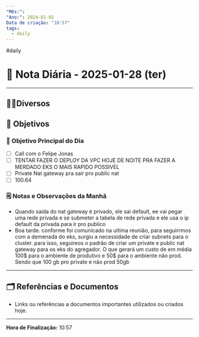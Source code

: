```yaml
---
"Mês:": 
"Ano:": 2024-01-01
Data de criação: "10:57"
tags:
  - daily
---
```

#daily
# 📅 Nota Diária - 2025-01-28 (ter)
---
## 🤝🏻Diversos

## 🌄 Objetivos
### 🎯 Objetivo Principal do Dia
- [ ] Call com o Felipe Jonas
- [ ] TENTAR FAZER O DEPLOY DA VPC HOJE DE NOITE PRA FAZER A MERDADO EKS O MAIS RAPIDO POSSIVEL 
- [ ] Private Nat gateway pra sair pro public nat
- [ ] 100.64

### 🗒️ Notas e Observações da Manhã
- Quando saida do nat gateway é privado, ele sai default, ee vai pegar uma rede privada e se submeter a tabela de rede privada e ele usa o ip default da privada para ir pro publico 
- Boa tarde. conforme foi comunicado na ultima reunião, para seguirrmos com a demenada do eks, surgiu a necessidade de criar subnets para o cluster. para isso, seguireos o padrão de criar um private e public nat gateway para os eks do agregador. O que gerará um custo de em média 100$ para o ambiente de produtivo e 50$ para o ambiente não prod. Sendo que 100 gb pro private e não prod 50gb 
---
## 🗂️ Referências e Documentos
- Links ou referências a documentos importantes utilizados ou criados hoje.

---

**Hora de Finalização:** 10:57
